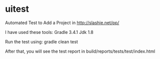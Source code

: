 # uitest

Automated Test to Add a Project in http://slashie.net/pp/

I have used these tools:
Gradle 3.4.1
Jdk 1.8

Run the test using: gradle clean test

After that, you will see the test report in build/reports/tests/test/index.html